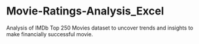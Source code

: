 # Movie-Ratings-Analysis_Excel
Analysis of IMDb Top 250 Movies dataset to uncover trends and insights to make financially successful movie.
